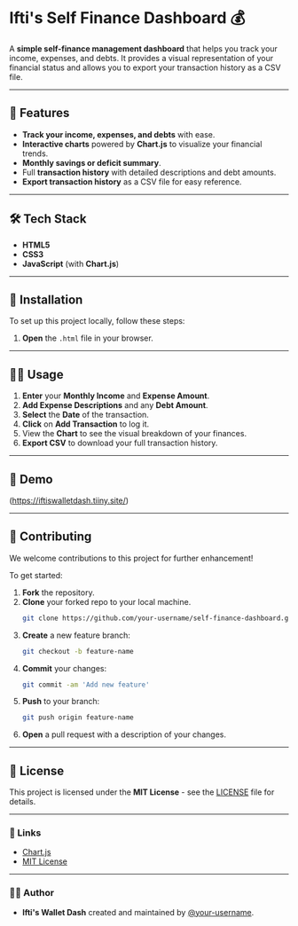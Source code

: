 # Ifti's Self Finance Dashboard 💰

A **simple self-finance management dashboard** that helps you track your income, expenses, and debts. It provides a visual representation of your financial status and allows you to export your transaction history as a CSV file.

---

## 🚀 Features

- **Track your income, expenses, and debts** with ease.
- **Interactive charts** powered by **Chart.js** to visualize your financial trends.
- **Monthly savings or deficit summary**.
- Full **transaction history** with detailed descriptions and debt amounts.
- **Export transaction history** as a CSV file for easy reference.

---

## 🛠️ Tech Stack

- **HTML5**
- **CSS3**
- **JavaScript** (with **Chart.js**)

---

## 🔧 Installation

To set up this project locally, follow these steps:

1. **Open** the `.html` file in your browser.

---

## 🧑‍💻 Usage

1. **Enter** your **Monthly Income** and **Expense Amount**.
2. **Add Expense Descriptions** and any **Debt Amount**.
3. **Select** the **Date** of the transaction.
4. **Click** on **Add Transaction** to log it.
5. View the **Chart** to see the visual breakdown of your finances.
6. **Export CSV** to download your full transaction history.

---

## 📸 Demo

(https://iftiswalletdash.tiiny.site/)

---

## 🤝 Contributing

We welcome contributions to this project for further enhancement! 

To get started:

1. **Fork** the repository.
2. **Clone** your forked repo to your local machine.
    ```bash
    git clone https://github.com/your-username/self-finance-dashboard.git
    ```
3. **Create** a new feature branch:
    ```bash
    git checkout -b feature-name
    ```
4. **Commit** your changes:
    ```bash
    git commit -am 'Add new feature'
    ```
5. **Push** to your branch:
    ```bash
    git push origin feature-name
    ```
6. **Open** a pull request with a description of your changes.

---

## 📄 License

This project is licensed under the **MIT License** - see the [LICENSE](LICENSE) file for details.

---

### 🔗 Links

- [Chart.js](https://www.chartjs.org/)
- [MIT License](https://opensource.org/licenses/MIT)

---

### 🙋‍♂️ Author

- **Ifti's Wallet Dash** created and maintained by [@your-username](https://github.com/afn755).
